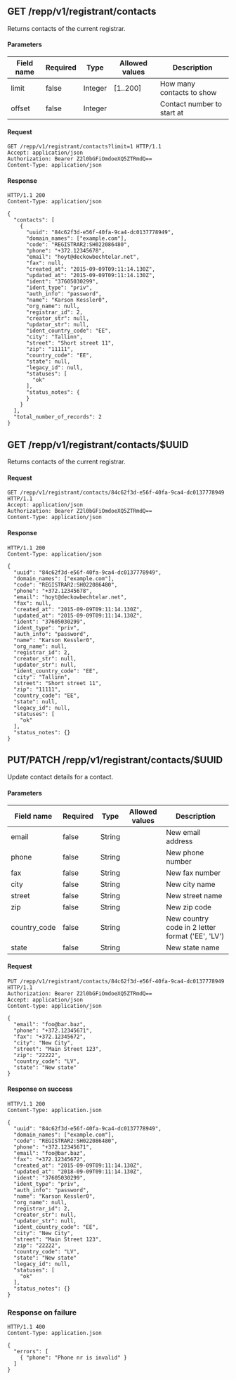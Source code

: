 ## GET /repp/v1/registrant/contacts
Returns contacts of the current registrar.


#### Parameters

| Field name | Required |  Type   |  Allowed values   |        Description         |
| ---------- | -------- |  ----   |  --------------   |        -----------         |
|   limit    |  false   | Integer |     [1..200]      | How many contacts to show  |
|   offset   |  false   | Integer |                   | Contact number to start at |

#### Request
```
GET /repp/v1/registrant/contacts?limit=1 HTTP/1.1
Accept: application/json
Authorization: Bearer Z2l0bGFiOmdoeXQ5ZTRmdQ==
Content-Type: application/json
```

#### Response
```
HTTP/1.1 200
Content-Type: application/json

{
  "contacts": [
    {
      "uuid": "84c62f3d-e56f-40fa-9ca4-dc0137778949",
      "domain_names": ["example.com"],
      "code": "REGISTRAR2:SH022086480",
      "phone": "+372.12345678",
      "email": "hoyt@deckowbechtelar.net",
      "fax": null,
      "created_at": "2015-09-09T09:11:14.130Z",
      "updated_at": "2015-09-09T09:11:14.130Z",
      "ident": "37605030299",
      "ident_type": "priv",
      "auth_info": "password",
      "name": "Karson Kessler0",
      "org_name": null,
      "registrar_id": 2,
      "creator_str": null,
      "updator_str": null,
      "ident_country_code": "EE",
      "city": "Tallinn",
      "street": "Short street 11",
      "zip": "11111",
      "country_code": "EE",
      "state": null,
      "legacy_id": null,
      "statuses": [
        "ok"
      ],
      "status_notes": {
      }
    }
  ],
  "total_number_of_records": 2
}
```

## GET /repp/v1/registrant/contacts/$UUID
Returns contacts of the current registrar.


#### Request
```
GET /repp/v1/registrant/contacts/84c62f3d-e56f-40fa-9ca4-dc0137778949 HTTP/1.1
Accept: application/json
Authorization: Bearer Z2l0bGFiOmdoeXQ5ZTRmdQ==
Content-Type: application/json
```

#### Response
```
HTTP/1.1 200
Content-Type: application/json

{
  "uuid": "84c62f3d-e56f-40fa-9ca4-dc0137778949",
  "domain_names": ["example.com"],
  "code": "REGISTRAR2:SH022086480",
  "phone": "+372.12345678",
  "email": "hoyt@deckowbechtelar.net",
  "fax": null,
  "created_at": "2015-09-09T09:11:14.130Z",
  "updated_at": "2015-09-09T09:11:14.130Z",
  "ident": "37605030299",
  "ident_type": "priv",
  "auth_info": "password",
  "name": "Karson Kessler0",
  "org_name": null,
  "registrar_id": 2,
  "creator_str": null,
  "updator_str": null,
  "ident_country_code": "EE",
  "city": "Tallinn",
  "street": "Short street 11",
  "zip": "11111",
  "country_code": "EE",
  "state": null,
  "legacy_id": null,
  "statuses": [
    "ok"
  ],
  "status_notes": {}
}
```

## PUT/PATCH /repp/v1/registrant/contacts/$UUID

Update contact details for a contact.

#### Parameters

| Field name   | Required | Type   | Allowed values | Description                                       |
| ----         | ---      | ---    | ---            | ---                                               |
| email        | false    | String |                | New email address                                 |
| phone        | false    | String |                | New phone number                                  |
| fax          | false    | String |                | New fax number                                    |
| city         | false    | String |                | New city name                                     |
| street       | false    | String |                | New street name                                   |
| zip          | false    | String |                | New zip code                                      |
| country_code | false    | String |                | New  country code in 2 letter format ('EE', 'LV') |
| state        | false    | String |                | New state name                                    |


#### Request
```
PUT /repp/v1/registrant/contacts/84c62f3d-e56f-40fa-9ca4-dc0137778949 HTTP/1.1
Authorization: Bearer Z2l0bGFiOmdoeXQ5ZTRmdQ==
Accept: application/json
Content-type: application/json

{
  "email": "foo@bar.baz",
  "phone": "+372.12345671",
  "fax": "+372.12345672",
  "city": "New City",
  "street": "Main Street 123",
  "zip": "22222",
  "country_code": "LV",
  "state": "New state"
}

```
#### Response on success

```
HTTP/1.1 200
Content-Type: application.json

{
  "uuid": "84c62f3d-e56f-40fa-9ca4-dc0137778949",
  "domain_names": ["example.com"],
  "code": "REGISTRAR2:SH022086480",
  "phone": "+372.12345671",
  "email": "foo@bar.baz",
  "fax": "+372.12345672",
  "created_at": "2015-09-09T09:11:14.130Z",
  "updated_at": "2018-09-09T09:11:14.130Z",
  "ident": "37605030299",
  "ident_type": "priv",
  "auth_info": "password",
  "name": "Karson Kessler0",
  "org_name": null,
  "registrar_id": 2,
  "creator_str": null,
  "updator_str": null,
  "ident_country_code": "EE",
  "city": "New City",
  "street": "Main Street 123",
  "zip": "22222",
  "country_code": "LV",
  "state": "New state"
  "legacy_id": null,
  "statuses": [
    "ok"
  ],
  "status_notes": {}
}
```

### Response on failure
```
HTTP/1.1 400
Content-Type: application.json

{
  "errors": [
    { "phone": "Phone nr is invalid" }
  ]
}
```
